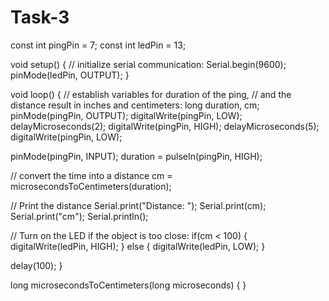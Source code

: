 # Task-3
const int pingPin = 7;
const int ledPin = 13;

void setup() {
  // initialize serial communication:
  Serial.begin(9600);
  pinMode(ledPin, OUTPUT);
}

void loop() {
  // establish variables for duration of the ping,
  // and the distance result in inches and centimeters:
  long duration, cm;
  pinMode(pingPin, OUTPUT);
  digitalWrite(pingPin, LOW);
  delayMicroseconds(2);
  digitalWrite(pingPin, HIGH);
  delayMicroseconds(5);
  digitalWrite(pingPin, LOW);

  pinMode(pingPin, INPUT);
  duration = pulseIn(pingPin, HIGH);

  // convert the time into a distance
  cm = microsecondsToCentimeters(duration);

  // Print the distance
  Serial.print("Distance: ");
  Serial.print(cm);
  Serial.print("cm");
  Serial.println();

  // Turn on the LED if the object is too close:
  if(cm < 100) {
    digitalWrite(ledPin, HIGH);
  }
  else {
    digitalWrite(ledPin, LOW);
  }
  
  delay(100);
}


long microsecondsToCentimeters(long microseconds) {
}
